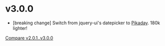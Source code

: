 # v3.0.0
* [breaking change] Switch from jquery-ui's datepicker to [Pikaday](https://github.com/dbushell/Pikaday). 180k lighter!

[Compare v2.0.1..v3.0.0](https://github.com/RentPath/jquery-moving-service.js/compare/v2.0.1...v3.0.0)
